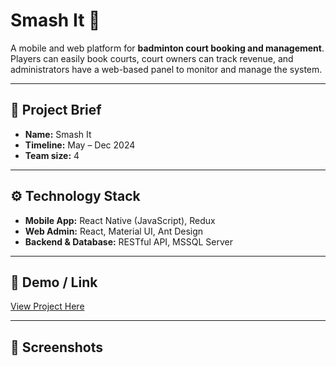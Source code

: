 # Smash It 🏸

A mobile and web platform for **badminton court booking and management**.  
Players can easily book courts, court owners can track revenue, and administrators have a web-based panel to monitor and manage the system.  

---

## 📖 Project Brief
- **Name:** Smash It  
- **Timeline:** May – Dec 2024  
- **Team size:** 4  
---

## ⚙️ Technology Stack
- **Mobile App:** React Native (JavaScript), Redux  
- **Web Admin:** React, Material UI, Ant Design  
- **Backend & Database:** RESTful API, MSSQL Server  

---

## 🚀 Demo / Link
[View Project Here](#) <!-- Replace # with deployed link or demo video -->

---

## 📸 Screenshots
<!-- Add some screenshots of mobile app & web admin here -->

